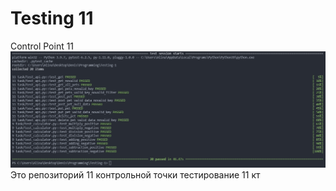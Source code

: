 # Testing 11
Control Point 11
![Result](result.jpg)
Это репозиторий 11 контрольной точки тестирование 11 кт